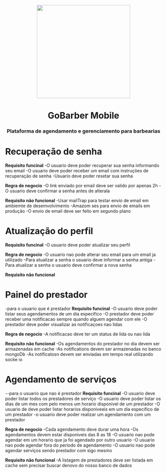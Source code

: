 <p align="center">
    <img width="300" align="center" src="https://miro.medium.com/max/1400/1*AXpOpbBPt8FJCDNjyROhxA.png">
</p>

<h1 align="center">
    GoBarber Mobile
</h1>

<h3 align="center">
Plataforma de agendamento e gerenciamento para barbearias
</h3>

# Recuperação de senha

**Requisito funcinal**
-O usuario deve poder recuperar sua senha informando seu email
-O usuario deve poder receber um email com instruções de recuperação de senha
-Usuario deve poder resetar sua senha

**Regra de negocio**
-O link enviado por email deve ser valido por apenas 2h
-O usuario deve confirmar a senha antes de alterala

**Requisito não funcional**
-Usar mailTrap para testar envio de email em ambiemte de desemvolvimento
-Amazom ses para envio de emails em produção
-O envio de email deve ser feito em segundo plano

# Atualização do perfil

**Requisito funcinal**
-O usuario deve poder atualizar seu perfil

**Regra de negocio**
-O usuario nao pode alterar seu email para um email ja utilizado
-Para atualizar a senha o usuario deve informar a senha antiga
-Para atualizar a senha o usuario deve confirmar a nova senha

**Requisito não funcional**

# Painel do prestador

-para o usuario que é prestador
**Requisito funcinal**
-O usuario deve poder listar seus agendamentos de um dia especifico
-O prestador deve poder receber uma notificacao sempre quando alguem agendar com ele
-O prestador deve poder visualizar as notificaçoes nao lidas

**Regra de negocio**
-A notificacao deve ter um status de lida ou nao lida

**Requisito não funcional**
-Os agendamentos do prestador no dia devem ser armazenadas em cache
-As notifications devem ser armazenadas no banco mongoDb
-As notificatosn devem ser enviadas em tempo real utilizando socke io

# Agendamento de serviços

--para o usuario que nao é prestador
**Requisito funcinal**
-O usuario deve poder listar todos os prestadores de serviço
-O usuario deve poder listar os dias de um mes com pelo menos um horario disponivel de um prestador
-O usuario de deve poder listar horarios disponiveeis em um dia especifico de um prestador
-o usuario deve poder realizar um agendamento com um prestador

**Regra de negocio**
-Cada agendamento deve durar uma hora
-Os agendamentos devem estar disponiveis das 8 as 18
-O usuario nao pode agendar em um horario que ja foi agendado por outro usuario
-O usuario nao pode agendar fora do periodo de agendamento
-O usuario nao pode agendar serviços sendo prestador com sigo mesmo

**Requisito não funcional**
-A listagem de prestadores deve ser listada em cache sem precisar buscar denovo do nosso banco de dados
